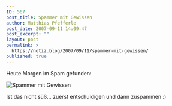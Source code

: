 ```yaml
---
ID: 567
post_title: Spammer mit Gewissen
author: Matthias Pfefferle
post_date: 2007-09-11 14:09:47
post_excerpt: ""
layout: post
permalink: >
  https://notiz.blog/2007/09/11/spammer-mit-gewissen/
published: true
---
```

Heute Morgen im Spam gefunden:

<img class="aligncenter" src='http://notiz.blog/wp-content/uploads/2007/09/spam.png' alt='Spammer mit Gewissen' />

Ist das nicht süß... zuerst entschuldigen und dann zuspammen :)